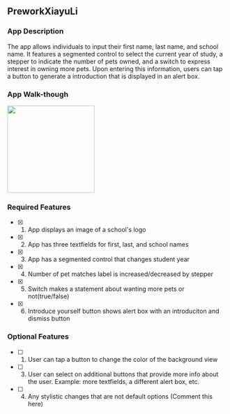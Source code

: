 ## PreworkXiayuLi 

### App Description

The app allows individuals to input their first name, last name, and school name. It features a segmented control to select the current year of study, a stepper to indicate the number of pets owned, and a switch to express interest in owning more pets. Upon entering this information, users can tap a button to generate a introduction that is displayed in an alert box.

### App Walk-though

<img src="demo.gif" width=200><br>



### Required Features

- [x] 1. App displays an image of a school's logo
- [x] 2. App has three textfields for first, last, and school names
- [x] 3. App has a segmented control that changes student year
- [x] 4. Number of pet matches label is increased/decreased by stepper
- [x] 5. Switch makes a statement about wanting more pets or not(true/false) 
- [x] 6. Introduce yourself button shows alert box with an introduciton and dismiss button

### Optional Features

- [ ] 1. User can tap a button to change the color of the background view
- [ ] 3. User can select on additional buttons that provide more info about the user. Example: more textfields, a different alert box, etc.
- [ ] 4. Any stylistic changes that are not default options (Comment this here)